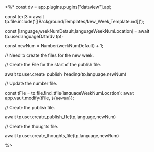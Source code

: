 

<%*
const dv = app.plugins.plugins["dataview"].api;

const text3 = await tp.file.include('[[Background/Templates/New_Week_Template.md]]');

const [language,weekNumDefault,languageWeekNumLocation] = await tp.user.languageData(dv,tp);

const newNum = Number(weekNumDefault) + 1;


// Need to create the files for the new week.

// Create the File for the start of the publish file.

await tp.user.create_publish_heading(tp,language,newNum)

// Update the number file.

const tFile = tp.file.find_tfile(languageWeekNumLocation);
await app.vault.modify(tFile, `${newNum}`);

// Create the publish file.

await tp.user.create_publish_file(tp,language,newNum)

// Create the thoughts file.

await tp.user.create_thoughts_file(tp,language,newNum)

%>
